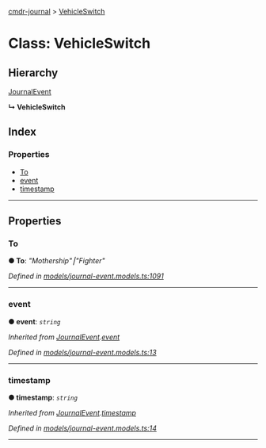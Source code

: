 [cmdr-journal](../README.md) > [VehicleSwitch](../classes/vehicleswitch.md)



# Class: VehicleSwitch

## Hierarchy


 [JournalEvent](journalevent.md)

**↳ VehicleSwitch**







## Index

### Properties

* [To](vehicleswitch.md#to)
* [event](vehicleswitch.md#event)
* [timestamp](vehicleswitch.md#timestamp)



---
## Properties
<a id="to"></a>

###  To

**●  To**:  *"Mothership"⎮"Fighter"* 

*Defined in [models/journal-event.models.ts:1091](https://github.com/chrisbruford/cmdr-journal/blob/1e4d048/src/models/journal-event.models.ts#L1091)*





___

<a id="event"></a>

###  event

**●  event**:  *`string`* 

*Inherited from [JournalEvent](journalevent.md).[event](journalevent.md#event)*

*Defined in [models/journal-event.models.ts:13](https://github.com/chrisbruford/cmdr-journal/blob/1e4d048/src/models/journal-event.models.ts#L13)*





___

<a id="timestamp"></a>

###  timestamp

**●  timestamp**:  *`string`* 

*Inherited from [JournalEvent](journalevent.md).[timestamp](journalevent.md#timestamp)*

*Defined in [models/journal-event.models.ts:14](https://github.com/chrisbruford/cmdr-journal/blob/1e4d048/src/models/journal-event.models.ts#L14)*





___


